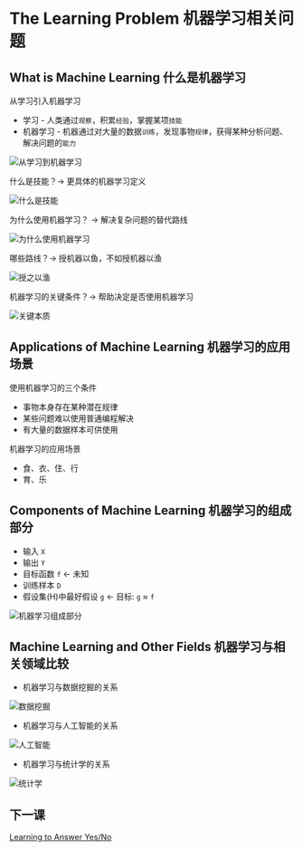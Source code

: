 # The Learning Problem 机器学习相关问题
## What is Machine Learning 什么是机器学习

从学习引入机器学习
- 学习 - 人类通过`观察`，积累`经验`，掌握某项`技能`
- 机器学习 - 机器通过对大量的数据`训练`，发现事物`规律`，获得某种分析问题、解决问题的`能力`

![从学习到机器学习](/images/jqxx00.png)

什么是技能？-> 更具体的机器学习定义

![什么是技能](/images/jqxx01.png)

为什么使用机器学习？ -> 解决复杂问题的替代路线

![为什么使用机器学习](/images/jqxx02.png)

哪些路线？-> 授机器以鱼，不如授机器以渔

![授之以渔](/images/jqxx03.png)

机器学习的关键条件？-> 帮助决定是否使用机器学习

![关键本质](/images/jqxx04.png)

## Applications of Machine Learning 机器学习的应用场景

使用机器学习的三个条件
- 事物本身存在某种潜在规律
- 某些问题难以使用普通编程解决
- 有大量的数据样本可供使用

机器学习的应用场景
- 食、衣、住、行
- 育、乐

## Components of Machine Learning 机器学习的组成部分

- 输入 `X`
- 输出 `Y`
- 目标函数 `f` <- 未知
- 训练样本 `D`
- 假设集(H)中最好假设 `g` <- 目标: `g` ≈ `f`

![机器学习组成部分](/images/mlzc.png)

## Machine Learning and Other Fields 机器学习与相关领域比较

- 机器学习与数据挖掘的关系

![数据挖掘](/images/mldm.png)

- 机器学习与人工智能的关系

![人工智能](/images/mlai.png)

- 机器学习与统计学的关系

![统计学](/images/mlst.png)

## 下一课

[Learning to Answer Yes/No](/note/MLF/mlf02.md)
